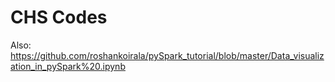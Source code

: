 # CHS Codes

Also: https://github.com/roshankoirala/pySpark_tutorial/blob/master/Data_visualization_in_pySpark%20.ipynb
